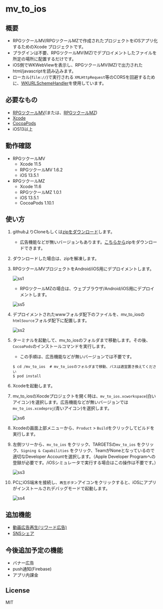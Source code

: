 # mv_to_ios


## 概要
* RPGツクールMV/RPGツクールMZで作成されたプロジェクトをiOSアプリ化するためのXcode プロジェクトです。
* プラグインは不要、RPGツクールMV(MZ)でデプロイメントしたファイルを所定の場所に配置するだけです。
* iOS側でWKWebViewを表示し、RPGツクールMV(MZ)で出力されたhtml/javascriptを読み込みます。
* ローカル(`file://`)で実行される `XMLHttpRequest`等のCORSを回避するために、[WKURLSchemeHandler](https://developer.apple.com/documentation/webkit/wkurlschemehandler)を使用しています。



## 必要なもの

* [RPGツクールMV](https://tkool.jp/mv/)(または、[RPGツクールMZ](https://tkool.jp/mz/))
* [Xcode](https://apps.apple.com/jp/app/xcode/id497799835?mt=12)
* [CocoaPods](https://guides.cocoapods.org/using/getting-started)
* iOS13以上



## 動作確認

- RPGツクールMV
  - Xcode 11.5
  - RPGツクールMV 1.6.2
  - iOS 13.5.1
- RPGツクールMZ
  - Xcode 11.6
  - RPGツクールMZ 1.0.1
  - iOS 13.5.1
  - CocoaPods 1.10.1


## 使い方

1. githubよりCloneもしくは[zipをダウンロード](https://github.com/waffs702/mv_to_ios/archive/master.zip)します。
    - 広告機能などが無いバージョンもあります。[こちらから](https://github.com/waffs702/mv_to_ios/archive/vanilla.zip)zipをダウンロードできます。

2. ダウンロードした場合は、zipを解凍します。

3. RPGツクールMVプロジェクトをAndroid/iOS用にデプロイメントします。

    ![ss1](https://raw.githubusercontent.com/wiki/waffs702/mv_to_ios/images/ss1.jpg)

    * RPGツクールMZの場合は、ウェブブラウザ/Android/iOS用にデプロイメントします。

    ![ss5](https://raw.githubusercontent.com/wiki/waffs702/mv_to_ios/images/ss12.jpg)

4. デプロイメントされたwwwフォルダ配下のファイルを、mv_to_iosの`htmlSource`フォルダ配下に配置します。

    ![ss2](https://raw.githubusercontent.com/wiki/waffs702/mv_to_ios/images/ss2.jpg)

5. ターミナルを起動して、mv_to_iosのフォルダまで移動します。その後、`CocoaPods`のインストールコマンドを実行します。

    - この手順は、広告機能などが無いバージョンでは不要です。
    ```
    $ cd /mv_to_ios  # mv_to_iosのフォルダまで移動、パスは適宜置き換えてください
    $ pod install
    ```

6. Xcodeを起動します。

7. mv_to_iosのXocdeプロジェクトを開く時は、`mv_to_ios.xcworkspace`(白いアイコン)を選択します。広告機能などが無いバージョンでは`mv_to_ios.xcodeproj`(青いアイコン)を選択します。

    ![ss6](https://raw.githubusercontent.com/wiki/waffs702/mv_to_ios/images/ss6.jpg)

8. Xcodeの画面上部メニューから、`Product` > `Build`をクリックしてビルドを実行します。

9. 左側ツリーから、`mv_to_ios` をクリック、TARGETSの`mv_to_ios` をクリック、`Signing & Capabilities` をクリック、TeamがNoneとなっているので適切なDeveloper Accountを選択します。（Apple Developer Programへの登録が必要です。/iOSシミュレータで実行する場合はこの操作は不要です。）

    ![ss3](https://raw.githubusercontent.com/wiki/waffs702/mv_to_ios/images/ss3.jpg)

10. PCにiOS端末を接続し、`再生ボタン`アイコンをクリックすると、iOSにアプリがインストールされデバッグモードで起動します。

    ![ss4](https://raw.githubusercontent.com/wiki/waffs702/mv_to_ios/images/ss4.jpg)

## 追加機能

- [動画広告再生(リワード広告)](https://github.com/waffs702/mv_to_ios/wiki/%E5%8B%95%E7%94%BB%E5%BA%83%E5%91%8A%E5%86%8D%E7%94%9F(%E3%83%AA%E3%83%AF%E3%83%BC%E3%83%89%E5%BA%83%E5%91%8A))
- [SNSシェア](https://github.com/waffs702/mv_to_ios/wiki/SNS%E3%82%B7%E3%82%A7%E3%82%A2)

## 今後追加予定の機能

- バナー広告
- push通知(Firebase)
- アプリ内課金


## License
MIT